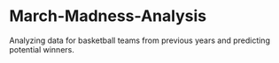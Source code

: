 # March-Madness-Analysis
Analyzing data for basketball teams from previous years and predicting potential winners.
